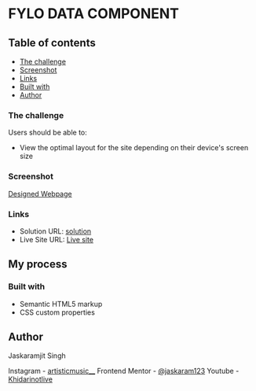 # FYLO DATA COMPONENT

## Table of contents

  - [The challenge](#the-challenge)
  - [Screenshot](#screenshot)
  - [Links](#links)
  - [Built with](#built-with)
  - [Author](#author)

### The challenge

Users should be able to:

- View the optimal layout for the site depending on their device's screen size

### Screenshot
[Designed Webpage](design\screenshot.png)

### Links

- Solution URL: [solution](https://www.frontendmentor.io/solutions/learned-about-progress-tag-in-html5-GzrFHVEvs)
- Live Site URL: [Live site](https://jaskaram123.github.io/fylodata/)

## My process

### Built with

- Semantic HTML5 markup
- CSS custom properties

## Author
Jaskaramjit Singh

Instagram - [artisticmusic__](https://www.instagram.com/artisticmusic__/)
Frontend Mentor - [@jaskaram123](https://www.frontendmentor.io/profile/jaskaram123)
Youtube - [Khidarinotlive](https://www.youtube.com/channel/UCfJJytAIVR4i4CIOoPxy2Gw)
